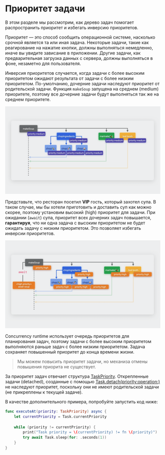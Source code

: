 # Приоритет задачи

В этом разделе мы рассмотрим, как дерево задач помогает распространить приоритет и избегать инверсию приоритетов.

Приоритет — это способ сообщить операционной системе, насколько срочной является та или иная задача.
Некоторые задачи, такие как реагирование на нажатие кнопки, должны выполняться немедленно, иначе вы увидите зависание в приложении. Другие задачи, как предварительная загрузка данных с сервера, должны выполняться в фоне, незаметно для пользователя.

Инверсия приоритетов случается, когда задачи с более высоким приоритетом ожидают результата от задачи с более низким приоритетом.
По-умолчанию, дочерние задачи наследуют приоритет от родительской задачи. Функция `makeSoup` запущена на среднем (medium) приоритете, поэтому все дочерние задачи будут выполняться так же на среднем приоритете.

![Medium Priority][medium_priority]

Представьте, что ресторан посетил **VIP** гость, который захотел супа. В таком случае, мы бы хотели приготовить и доставить суп как можно скорее, поэтому установим высокий (high) приоритет для задачи.
При ожидании (`await`) супа, приоритет всех дочерних задач повышается, **гарантируя**, что ни одна задача с высоким приоритетом не будет ожидать задачу с низким приоритетом. Это позволяет избегать инверсии приоритетов.

![High Priority][high_priority]

Concurrency runtime использует очередь приоритетов для планирования задач, поэтому задачи с более высоким приоритетом выполняются раньше задач с более низким приоритетом.
Задача сохраняет повышенный приоритет до конца времени жизни.

> Мы можем повысить приоритет задачи, но механиза отмены повышения приорита не существует.

За приоритет задач отвечает структура [TaskPriority][priority_struct]. Открепленные задачи (detached), созданные с помощью [Task.detach(priority:operation:)][detached_task] не наследуют приоритет, поскольку они не имеют родительской задачи (не прикреплены к текущей задаче).

В качестве дополнительного примера, попробуйте запустить код ниже:

```swift
func executeAt(priority: TaskPriority) async {
    let currentPriority = Task.currentPriority

    while (priority != currentPriority) {
        print("Task priority = \(currentPriority) != fn \(priority)")
        try await Task.sleep(for: .seconds(1))
    }
}
```

[medium_priority]: ../resources/medium_priority.png
[high_priority]: ../resources/high_priority.png
[priority_struct]: https://developer.apple.com/documentation/swift/taskpriority
[detached_task]: https://developer.apple.com/documentation/swift/task/detached(priority:operation:)-3lvix

